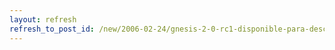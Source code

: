 ```yaml
---
layout: refresh
refresh_to_post_id: /new/2006-02-24/gnesis-2-0-rc1-disponible-para-descarga
---
```

